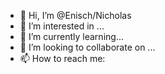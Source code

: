 - 👋 Hi, I’m @Enisch/Nicholas
- 👀 I’m interested in ...
- 🌱 I’m currently learning...
- 💞️ I’m looking to collaborate on ...
- 📫 How to reach me:

<!---
Enisch/Enisch is a ✨ special ✨ repository because its `README.md` (this file) appears on your GitHub profile.
You can click the Preview link to take a look at your changes.
--->
